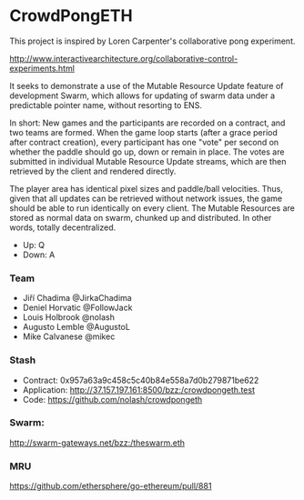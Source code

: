 # CrowdPongETH

This project is inspired by Loren Carpenter's collaborative pong experiment.

http://www.interactivearchitecture.org/collaborative-control-experiments.html

It seeks to demonstrate a use of the Mutable Resource Update feature of development Swarm, which allows for updating of swarm data under a predictable pointer name, without resorting to ENS.

In short: New games and the participants are recorded on a contract, and two teams are formed. When the game loop starts (after a grace period after contract creation), every participant has one "vote" per second on whether the paddle should go up, down or remain in place. The votes are submitted in individual Mutable Resource Update streams, which are then retrieved by the client and rendered directly. 

The player area has identical pixel sizes and paddle/ball velocities. Thus, given that all updates can be retrieved without network issues, the game should be able to run identically on every client. The Mutable Resources are stored as normal data on swarm, chunked up and distributed. In other words, totally decentralized.

* Up: Q
* Down: A

### Team

* Jiří Chadima @JirkaChadima
* Deniel Horvatic @FollowJack
* Louis Holbrook @nolash
* Augusto Lemble @AugustoL
* Mike Calvanese @mikec

### Stash

* Contract: 0x957a63a9c458c5c40b84e558a7d0b279871be622
* Application: http://37.157.197.161:8500/bzz:/crowdpongeth.test
* Code: https://github.com/nolash/crowdpongeth

### Swarm:

http://swarm-gateways.net/bzz:/theswarm.eth

### MRU

https://github.com/ethersphere/go-ethereum/pull/881
